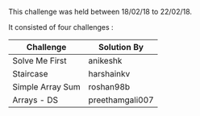 This challenge was held between 18/02/18 to 22/02/18.

It consisted of four challenges : 

| Challenge | Solution By |
| --- | --- |
| Solve Me First | anikeshk |
| Staircase | harshainkv |
| Simple Array Sum | roshan98b |
| Arrays - DS | preethamgali007 |
